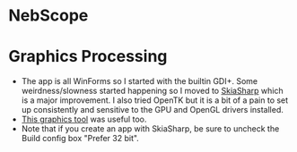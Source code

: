 # NebScope

# Graphics Processing
- The app is all WinForms so I started with the builtin GDI+. Some weirdness/slowness started happening so I moved to
[SkiaSharp](https://github.com/mono/SkiaSharp) which is a major improvement. I also tried OpenTK but it is a
bit of a pain to set up consistently and sensitive to the GPU and OpenGL drivers installed.
- [This graphics tool](http://kynosarges.org/WpfPerformance.html) was useful too.
- Note that if you create an app with SkiaSharp, be sure to uncheck the Build config box "Prefer 32 bit".
